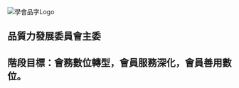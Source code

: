 ![學會品字Logo](https://user-images.githubusercontent.com/105065929/167286273-3f14a319-1fce-4c23-9985-b128692f9764.png)
## 品質力發展委員會主委
## 階段目標：會務數位轉型，會員服務深化，會員善用數位。
